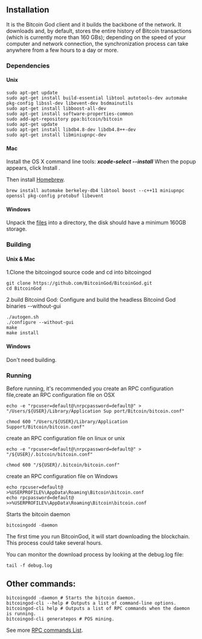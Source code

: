 ## InstallationIt is the Bitcoin God client and it builds the backbone of the network. It downloads and, by default, stores the entire history of Bitcoin transactions (which is currently more than 160 GBs); depending on the speed of your computer and network connection, the synchronization process can take anywhere from a few hours to a day or more. ### Dependencies#### Unix		sudo apt-get update 	sudo apt-get install build-essential libtool autotools-dev automake pkg-config libssl-dev libevent-dev bsdmainutils	sudo apt-get install libboost-all-dev	sudo apt-get install software-properties-common	sudo add-apt-repository ppa:bitcoin/bitcoin	sudo apt-get update	sudo apt-get install libdb4.8-dev libdb4.8++-dev	sudo apt-get install libminiupnpc-dev#### MacInstall the OS X command line tools:***xcode-select --install***  When the popup appears, click Install . Then install [Homebrew](https://brew.sh/).			brew install automake berkeley-db4 libtool boost --c++11 miniupnpc openssl pkg-config protobuf libevent#### WindowsUnpack the [files](https://github.com/BitcoinGod/BitcoinGod/releases/download/v0.1.4.0/bitcoingod-v0.1.4.0-binary-win64.zip) into a directory, the disk should have a minimum 160GB storage.### Building#### Unix & Mac1.Clone the bitcoingod source code and cd into bitcoingod		git clone https://github.com/BitcoinGod/BitcoinGod.git 	cd BitcoinGod 2.build Bitcoind God: Configure and build the headless Bitcoind God binaries --without-gui 		./autogen.sh 	./configure --without-gui 	make 	make install#### WindowsDon't need building.### RunningBefore running, it's recommended you create an RPC configuration file,create an RPC configuration file on OSX	echo -e "rpcuser=default@\nrpcpassword=default@" > "/Users/${USER}/Library/Application Sup port/Bitcoin/bitcoin.conf"	chmod 600 "/Users/${USER}/Library/Application Support/Bitcoin/bitcoin.conf"create an RPC configuration file on linux or unix	echo -e "rpcuser=default@\nrpcpassword=default@" > "/${USER}/.bitcoin/bitcoin.conf"	chmod 600 "/${USER}/.bitcoin/bitcoin.conf"create an RPC configuration file on Windows	echo rpcuser=default@ >%USERPROFILE%\AppData\Roaming\Bitcoin\bitcoin.conf		echo rpcpassword=default@ >>%USERPROFILE%\AppData\Roaming\Bitcoin\bitcoin.conf	Starts the bitcoin daemon		bitcoingodd -daemonThe first time you run BitcoinGod, it will start downloading the blockchain. This process could take several hours.You can monitor the download process by looking at the debug.log file:		tail -f debug.log	## Other commands:	bitcoingodd -daemon # Starts the bitcoin daemon.	bitcoingod-cli --help # Outputs a list of command-line options.	bitcoingod-cli help # Outputs a list of RPC commands when the daemon is running.	bitcoingod-cli generatepos # POS mining.	See more [RPC commands List](https://github.com/BitcoinGod/BitcoinGod/blob/master/doc/RPC_LIST.md).